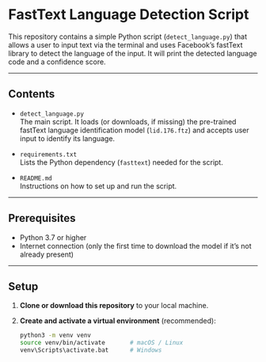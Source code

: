 # FastText Language Detection Script

This repository contains a simple Python script (`detect_language.py`) that allows a user to input text via the terminal and uses Facebook’s fastText library to detect the language of the input. It will print the detected language code and a confidence score.

---

## Contents

- `detect_language.py`  
  The main script. It loads (or downloads, if missing) the pre-trained fastText language identification model (`lid.176.ftz`) and accepts user input to identify its language.

- `requirements.txt`  
  Lists the Python dependency (`fasttext`) needed for the script.

- `README.md`  
  Instructions on how to set up and run the script.

---

## Prerequisites

- Python 3.7 or higher
- Internet connection (only the first time to download the model if it’s not already present)

---

## Setup

1. **Clone or download this repository** to your local machine.

2. **Create and activate a virtual environment** (recommended):

   ```bash
   python3 -m venv venv
   source venv/bin/activate       # macOS / Linux
   venv\Scripts\activate.bat      # Windows
